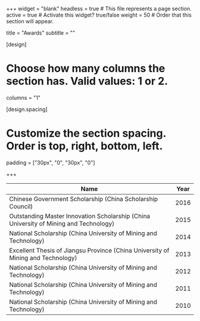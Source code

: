 +++
widget = "blank"
headless = true  # This file represents a page section.
active = true  # Activate this widget? true/false
weight = 50  # Order that this section will appear.

title = "Awards"
subtitle = ""

[design]
  # Choose how many columns the section has. Valid values: 1 or 2.
  columns = "1"

[design.spacing]
  # Customize the section spacing. Order is top, right, bottom, left.
  padding = ["30px", "0", "30px", "0"]

+++


| Name           																		 | Year |
| ---------------------------------------------------------------------------------------| ---- |
| Chinese Government Scholarship (China Scholarship Council)             				 | 2016 |
| Outstanding Master Innovation Scholarship (China University of Mining and Technology)  | 2015 |
| National Scholarship (China University of Mining and Technology)    					 | 2014 |
| Excellent Thesis of Jiangsu Province (China University of Mining and Technology)    	 | 2013 |
| National Scholarship (China University of Mining and Technology)    					 | 2012 |
| National Scholarship (China University of Mining and Technology)    					 | 2011 |
| National Scholarship (China University of Mining and Technology)    					 | 2010 |
